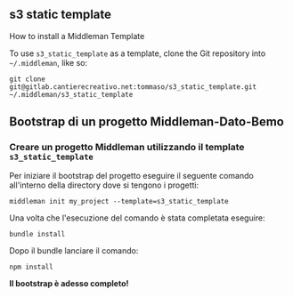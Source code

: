 ## s3 static template

How to install a Middleman Template

To use `s3_static_template` as a template, clone the Git repository into `~/.middleman`, like so:

	git clone git@gitlab.cantierecreativo.net:tommaso/s3_static_template.git ~/.middleman/s3_static_template


## Bootstrap di un progetto Middleman-Dato-Bemo

### Creare un progetto Middleman utilizzando il template `s3_static_template`

Per iniziare il bootstrap del progetto eseguire il seguente comando all'interno della directory dove si tengono i progetti:

	middleman init my_project --template=s3_static_template
	
Una volta che l'esecuzione del comando è stata completata eseguire:

	bundle install
	
Dopo il bundle lanciare il comando:
	
	npm install
	
**Il bootstrap è adesso completo!**
